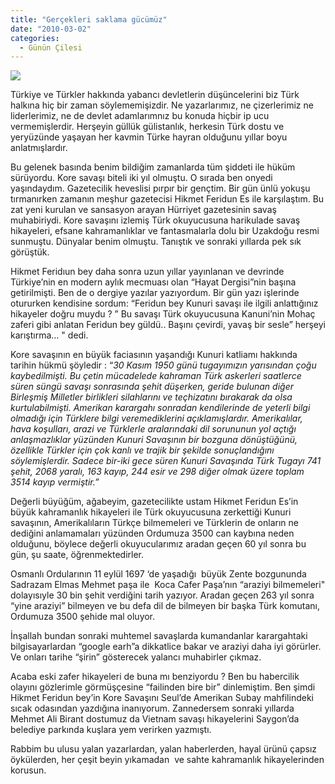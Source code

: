 ```yaml
---
title: "Gerçekleri saklama gücümüz"
date: "2010-03-02"
categories: 
  - Günün Çilesi
---
```


![](/uploads/image/madalya.jpg)

Türkiye ve Türkler hakkında yabancı devletlerin düşüncelerini biz Türk halkına hiç bir zaman söylememişizdir. Ne yazarlarımız, ne çizerlerimiz ne liderlerimiz, ne de devlet adamlarımnız bu konuda hiçbir ip ucu vermemişlerdir. Herşeyin güllük gülistanlık, herkesin Türk dostu ve yeryüzünde yaşayan her kavmin Türke hayran olduğunu yıllar boyu anlatmışlardır.

Bu gelenek basında benim bildiğim zamanlarda tüm şiddeti ile hüküm sürüyordu. Kore savaşı biteli iki yıl olmuştu. O sırada ben onyedi yaşındaydım. Gazetecilik heveslisi pırpır bir gençtim. Bir gün ünlü yokuşu tırmanırken zamanın meşhur gazetecisi Hikmet Feridun Es ile karşılaştım. Bu zat yeni kurulan ve sansasyon arayan Hürriyet gazetesinin savaş muhabiriydi. Kore savaşını izlemiş Türk okuyucusuna harikulade savaş hikayeleri, efsane kahramanlıklar ve fantasmalarla dolu bir Uzakdoğu resmi sunmuştu. Dünyalar benim olmuştu. Tanıştık ve sonraki yıllarda pek sık görüştük.

Hikmet Feridıun bey daha sonra uzun yıllar yayınlanan ve devrinde Türkiye’nin en modern aylık mecmuası olan “Hayat Dergisi”nin başına getirilmişti. Ben de o dergiye yazılar yazıyordum. Bir gün yazı işlerinde otururken kendisine sordum: “Feridun bey Kunuri savaşı ile ilgili anlattığınız hikayeler doğru muydu ? ” Bu savaşı Türk okuyucusuna Kanuni’nin Mohaç zaferi gibi anlatan Feridun bey güldü.. Başını çevirdi, yavaş bir sesle” herşeyi karıştırma… " dedi.

Kore savaşının en büyük faciasının yaşandığı Kunuri katliamı hakkında tarihin hükmü şöyledir : “_30 Kasım 1950 günü tugayımızın yarısından çoğu kaybedilmişti. Bu çetin mücadelede kahraman Türk askerleri saatlerce süren süngü savaşı sonrasında şehit düşerken, geride bulunan diğer Birleşmiş Milletler birlikleri silahlarını ve teçhizatını bırakarak da olsa kurtulabilmişti. Amerikan karargahı sonradan kendilerinde de yeterli bilgi olmadığı için Türklere bilgi veremediklerini açıklamışlardır._ _Amerikalılar, hava koşulları, arazi ve Türklerle aralarındaki dil sorununun yol açtığı anlaşmazlıklar yüzünden Kunuri Savaşının bir bozguna dönüştüğünü, özellikle Türkler için çok kanlı ve trajik bir şekilde sonuçlandığını söylemişlerdir. Sadece bir-iki gece süren Kunuri Savaşında Türk Tugayı 741 şehit, 2068 yaralı, 163 kayıp, 244 esir ve 298 diğer olmak üzere toplam 3514 kayıp vermiştir.”_

Değerli büyüğüm, ağabeyim, gazetecilikte ustam Hikmet Feridun Es’in büyük kahramanlık hikayeleri ile Türk okuyucusuna zerkettiği Kunuri savaşının, Amerikalıların Türkçe bilmemeleri ve Türklerin de onların ne dediğini anlamamaları yüzünden Ordumuza 3500 can kaybına neden olduğunu, böylece değerli okuyucularımız aradan geçen 60 yıl sonra bu gün, şu saate, öğrenmektedirler.

Osmanlı Ordularının 11 eylül 1697 ‘de yaşadığı  büyük Zente bozgununda Sadrazam Elmas Mehmet paşa ile  Koca Cafer Paşa’nın “araziyi bilmemeleri" dolayısıyle 30 bin şehit verdiğini tarih yazıyor. Aradan geçen 263 yıl sonra “yine araziyi” bilmeyen ve bu defa dil de bilmeyen bir başka Türk komutanı, Ordumuza 3500 şehide mal oluyor.

İnşallah bundan sonraki muhtemel savaşlarda kumandanlar karargahtaki bilgisayarlardan “google earh”a dikkatlice bakar ve araziyi daha iyi görürler. Ve onları tarihe “şirin” gösterecek yalancı muhabirler çıkmaz.   

Acaba eski zafer hikayeleri de buna mı benziyordu ? Ben bu habercilik olayını gözlerimle görmüşçesine “failinden bire bir” dinlemiştim. Ben şimdi Hikmet Feridun bey’in Kore Savaşını Seul’de Amerikan Subay mahfilindeki sıcak odasından yazdığına inanıyorum. Zannedersem sonraki yıllarda Mehmet Ali Birant dostumuz da Vietnam savaşı hikayelerini Saygon’da belediye parkında kuşlara yem verirken yazmıştı.  
  
Rabbim bu ulusu yalan yazarlardan, yalan haberlerden, hayal ürünü çapsız öykülerden, her çeşit beyin yıkamadan  ve sahte kahramanlık hikayelerinden korusun.
